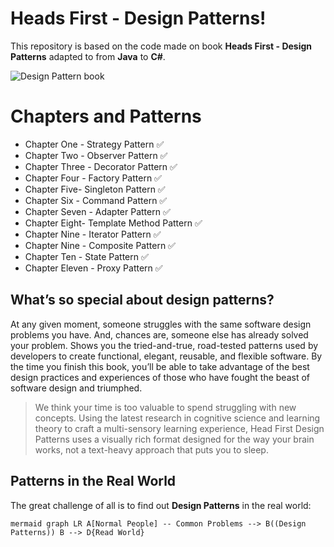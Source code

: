 # Heads First - Design Patterns!

This repository is based on the code made on book **Heads First - Design Patterns** adapted to from **Java** to **C#**.

![Design Pattern book](https://i.imgur.com/sV5Smc9.jpg)

# Chapters and Patterns 

- Chapter One - Strategy Pattern ✅
- Chapter Two - Observer Pattern ✅
- Chapter Three - Decorator Pattern ✅
- Chapter Four - Factory Pattern ✅
- Chapter Five- Singleton Pattern ✅
- Chapter Six - Command Pattern ✅
- Chapter Seven - Adapter Pattern ✅
- Chapter Eight- Template Method Pattern ✅
- Chapter Nine - Iterator Pattern ✅
- Chapter Nine - Composite Pattern ✅
- Chapter Ten - State Pattern ✅
- Chapter Eleven - Proxy Pattern ✅


## **What’s so special about design patterns?**

At any given moment, someone struggles with the same software design problems you have. And, chances are, someone else has already solved your problem. Shows you the tried-and-true, road-tested patterns used by developers to create functional, elegant, reusable, and flexible software. By the time you finish this book, you’ll be able to take advantage of the best design practices and experiences of those who have fought the beast of software design and triumphed.

>  We think your time is too valuable to spend struggling with new concepts. Using the latest research in cognitive science and learning theory to craft a multi-sensory learning experience, Head First Design Patterns uses a visually rich format designed for the way your brain works, not a text-heavy approach that puts you to sleep.


## Patterns in the Real World

The great challenge of all is to find out **Design Patterns** in the real world:

``` mermaid graph LR A[Normal People] -- Common Problems --> B((Design Patterns)) B --> D{Read World} ```
